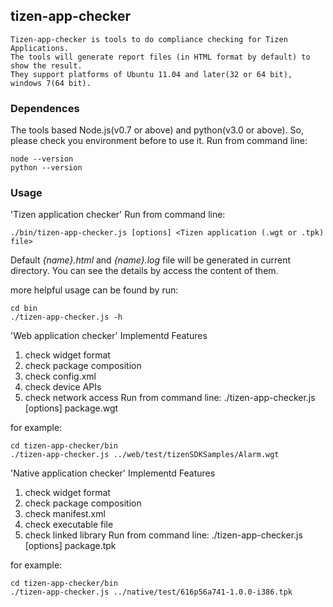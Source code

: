 ## tizen-app-checker ##

    Tizen-app-checker is tools to do compliance checking for Tizen Applications.
    The tools will generate report files (in HTML format by default) to show the result.
    They support platforms of Ubuntu 11.04 and later(32 or 64 bit), windows 7(64 bit).

### Dependences ###
The tools based Node.js(v0.7 or above) and python(v3.0 or above).
So, please check you environment before to use it.
Run from command line:

    node --version
    python --version

### Usage ###
'Tizen application checker'
Run from command line:

    ./bin/tizen-app-checker.js [options] <Tizen application (.wgt or .tpk) file>

Default *{name}.html* and *{name}.log* file will be generated in current directory.
You can see the details by access the content of them.

more helpful usage can be found by run: 

    cd bin
    ./tizen-app-checker.js -h

'Web application checker'
Implementd Features
 1. check widget format
 2. check package composition
 3. check config.xml
 4. check device APIs
 5. check network access
Run from command line:
./tizen-app-checker.js [options] package.wgt

for example:

    cd tizen-app-checker/bin
    ./tizen-app-checker.js ../web/test/tizenSDKSamples/Alarm.wgt

'Native application checker'
Implementd Features
 1. check widget format
 2. check package composition
 3. check manifest.xml
 4. check executable file
 5. check linked library
Run from command line:
./tizen-app-checker.js [options] package.tpk

for example:

    cd tizen-app-checker/bin
    ./tizen-app-checker.js ../native/test/616p56a741-1.0.0-i386.tpk

